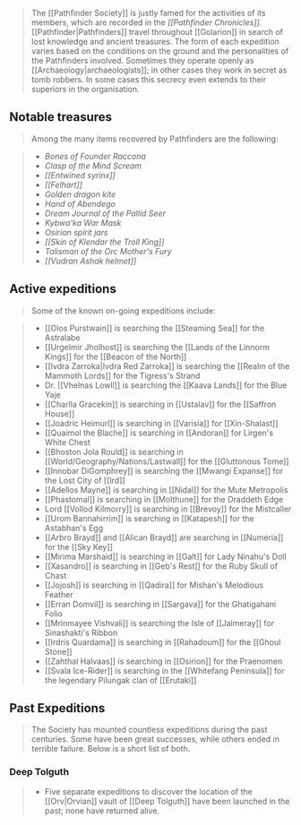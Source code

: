 > The [[Pathfinder Society]] is justly famed for the activities of its members, which are recorded in the *[[Pathfinder Chronicles]]*. [[Pathfinder|Pathfinders]] travel throughout [[Golarion]] in search of lost knowledge and ancient treasures.
> The form of each expedition varies based on the conditions on the ground and the personalities of the Pathfinders involved. Sometimes they operate openly as [[Archaeology|archaeologists]]; in other cases they work in secret as tomb robbers. In some cases this secrecy even extends to their superiors in the organisation.



## Notable treasures

> Among the many items recovered by Pathfinders are the following:

> - *Bones of Founder Raccona*
> - *Clasp of the Mind Scream*
> - *[[Entwined syrinx]]*
> - *[[Felhart]]*
> - *Golden dragon kite*
> - *Hand of Abendego*
> - *Dream Journal of the Pallid Seer*
> - *Kybwa'ka War Mask*
> - *Osirian spirit jars*
> - *[[Skin of Klendar the Troll King]]*
> - *Talisman of the Orc Mother's Fury*
> - *[[Vudran Ashak helmet]]*

## Active expeditions

> Some of the known on-going expeditions include:

> - [[Olos Purstwain]] is searching the [[Steaming Sea]] for the Astralabe
> - [[Urgelmir Jholhost]] is searching the [[Lands of the Linnorm Kings]] for the [[Beacon of the North]]
> - [[Ivdra Zarroka|Ivdra Red Zarroka]] is searching the [[Realm of the Mammoth Lords]] for the Tigress's Strand
> - Dr. [[Vhelnas Lowll]] is searching the [[Kaava Lands]] for the Blue Yaje
> - [[Charlla Gracekin]] is searching in [[Ustalav]] for the [[Saffron House]]
> - [[Joadric Heimurl]] is searching in [[Varisia]]  for [[Xin-Shalast]]
> - [[Quaimol the Blache]] is searching in [[Andoran]] for Lirgen's White Chest
> - [[Bhoston Jola Rould]] is searching in [[World/Geography/Nations/Lastwall]]  for the [[Gluttonous Tome]]
> - [[Innobar DiGomphrey]] is searching the [[Mwangi Expanse]] for the Lost City of [[Ird]]
> - [[Adellos Mayne]] is searching in [[Nidal]] for the Mute Metropolis
> - [[Phastomal]] is searching in [[Molthune]] for the Draddeth Edge
> - Lord [[Vollod Kilmorry]] is searching in [[Brevoy]] for the Mistcaller
> - [[Urom Bannahirrim]] is searching in [[Katapesh]] for the Astabhan's Egg
> - [[Arbro Brayd]] and [[Alican Brayd]] are searching in [[Numeria]] for the [[Sky Key]]
> - [[Mirima Marshaid]] is searching in [[Galt]] for Lady Ninahu's Doll
> - [[Xasandro]] is searching in [[Geb's Rest]] for the Ruby Skull of Chast
> - [[Jojosh]] is searching in [[Qadira]] for Mishan's Melodious Feather
> - [[Erran Domvil]] is searching in [[Sargava]] for the Ghatigahani Folio
> - [[Mrinmayee Vishvali]] is searching the Isle of [[Jalmeray]] for Sinashakti's Ribbon
> - [[Irdris Quardama]] is searching in [[Rahadoum]] for the [[Ghoul Stone]]
> - [[Zahthal Halvaas]] is searching in [[Osirion]] for the Praenomen
> - [[Svala Ice-Rider]] is searching in the [[Whitefang Peninsula]] for the legendary Pilungak clan of [[Erutaki]]

## Past Expeditions

> The Society has mounted countless expeditions during the past centuries. Some have been great successes, while others ended in terrible failure. Below is a short list of both.


### Deep Tolguth

> - Five separate expeditions to discover the location of the [[Orv|Orvian]] vault of [[Deep Tolguth]] have been launched in the past; none have returned alive.






